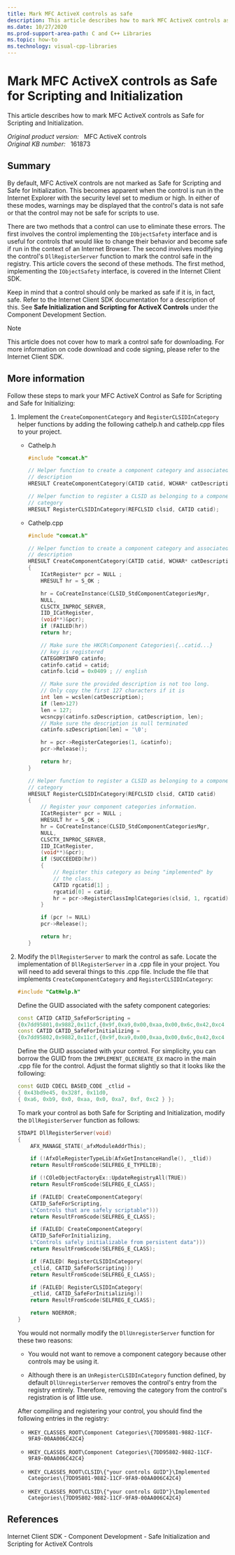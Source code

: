 ```yaml
---
title: Mark MFC ActiveX controls as safe
description: This article describes how to mark MFC ActiveX controls as safe for Scripting and Initialization.
ms.date: 10/27/2020
ms.prod-support-area-path: C and C++ Libraries
ms.topic: how-to
ms.technology: visual-cpp-libraries
---
```

# Mark MFC ActiveX controls as Safe for Scripting and Initialization

This article describes how to mark MFC ActiveX controls as Safe for Scripting and Initialization.

_Original product version:_ &nbsp; MFC ActiveX controls  
_Original KB number:_ &nbsp; 161873

## Summary

By default, MFC ActiveX controls are not marked as Safe for Scripting and Safe for Initialization. This becomes apparent when the control is run in the Internet Explorer with the security level set to medium or high. In either of these modes, warnings may be displayed that the control's data is not safe or that the control may not be safe for scripts to use.

There are two methods that a control can use to eliminate these errors. The first involves the control implementing the `IObjectSafety` interface and is useful for controls that would like to change their behavior and become safe if run in the context of an Internet Browser. The second involves modifying the control's `DllRegisterServer` function to mark the control safe in the registry. This article covers the second of these methods. The first method, implementing the `IObjectSafety` interface, is covered in the Internet Client SDK.

Keep in mind that a control should only be marked as safe if it is, in fact, safe. Refer to the Internet Client SDK documentation for a description of this. See **Safe Initialization and Scripting for ActiveX Controls** under the Component Development Section.

> [!NOTE]
> This article does not cover how to mark a control safe for downloading. For more information on code download and code signing, please refer to the Internet Client SDK.

## More information

Follow these steps to mark your MFC ActiveX Control as Safe for Scripting and Safe for Initializing:

1. Implement the `CreateComponentCategory` and `RegisterCLSIDInCategory` helper functions by adding the following cathelp.h and cathelp.cpp files to your project.

    - Cathelp.h

        ```cpp
        #include "comcat.h"

        // Helper function to create a component category and associated
        // description
        HRESULT CreateComponentCategory(CATID catid, WCHAR* catDescription);

        // Helper function to register a CLSID as belonging to a component
        // category
        HRESULT RegisterCLSIDInCategory(REFCLSID clsid, CATID catid);
        ```

    - Cathelp.cpp

        ```cpp
        #include "comcat.h"

        // Helper function to create a component category and associated
        // description
        HRESULT CreateComponentCategory(CATID catid, WCHAR* catDescription)
        {
            ICatRegister* pcr = NULL ;
            HRESULT hr = S_OK ;

            hr = CoCreateInstance(CLSID_StdComponentCategoriesMgr,
            NULL,
            CLSCTX_INPROC_SERVER,
            IID_ICatRegister,
            (void**)&pcr);
            if (FAILED(hr))
            return hr;

            // Make sure the HKCR\Component Categories\{..catid...}
            // key is registered
            CATEGORYINFO catinfo;
            catinfo.catid = catid;
            catinfo.lcid = 0x0409 ; // english

            // Make sure the provided description is not too long.
            // Only copy the first 127 characters if it is
            int len = wcslen(catDescription);
            if (len>127)
            len = 127;
            wcsncpy(catinfo.szDescription, catDescription, len);
            // Make sure the description is null terminated
            catinfo.szDescription[len] = '\0';

            hr = pcr->RegisterCategories(1, &catinfo);
            pcr->Release();

            return hr;
        }

        // Helper function to register a CLSID as belonging to a component
        // category
        HRESULT RegisterCLSIDInCategory(REFCLSID clsid, CATID catid)
        {
            // Register your component categories information.
            ICatRegister* pcr = NULL ;
            HRESULT hr = S_OK ;
            hr = CoCreateInstance(CLSID_StdComponentCategoriesMgr,
            NULL,
            CLSCTX_INPROC_SERVER,
            IID_ICatRegister,
            (void**)&pcr);
            if (SUCCEEDED(hr))
            {
                // Register this category as being "implemented" by
                // the class.
                CATID rgcatid[1] ;
                rgcatid[0] = catid;
                hr = pcr->RegisterClassImplCategories(clsid, 1, rgcatid);
            }

            if (pcr != NULL)
            pcr->Release();

            return hr;
        }
        ```

2. Modify the `DllRegisterServer` to mark the control as safe. Locate the implementation of `DllRegisterServer` in a .cpp file in your project. You will need to add several things to this .cpp file. Include the file that implements `CreateComponentCategory` and `RegisterCLSIDInCategory`:

    ```cpp
    #include "CatHelp.h"
    ```

    Define the GUID associated with the safety component categories:

    ```cpp
    const CATID CATID_SafeForScripting =
    {0x7dd95801,0x9882,0x11cf,{0x9f,0xa9,0x00,0xaa,0x00,0x6c,0x42,0xc4 }} ;
    const CATID CATID_SafeForInitializing =
    {0x7dd95802,0x9882,0x11cf,{0x9f,0xa9,0x00,0xaa,0x00,0x6c,0x42,0xc4 }} ;
    ```

    Define the GUID associated with your control. For simplicity, you can borrow the GUID from the `IMPLEMENT_OLECREATE_EX` macro in the main .cpp file for the control. Adjust the format slightly so that it looks like the following:

    ```cpp
    const GUID CDECL BASED_CODE _ctlid =
    { 0x43bd9e45, 0x328f, 0x11d0,
    { 0xa6, 0xb9, 0x0, 0xaa, 0x0, 0xa7, 0xf, 0xc2 } };
    ```

    To mark your control as both Safe for Scripting and Initialization, modify the `DllRegisterServer` function as follows:

    ```cpp
    STDAPI DllRegisterServer(void)
    {
        AFX_MANAGE_STATE(_afxModuleAddrThis);

        if (!AfxOleRegisterTypeLib(AfxGetInstanceHandle(), _tlid))
        return ResultFromScode(SELFREG_E_TYPELIB);

        if (!COleObjectFactoryEx::UpdateRegistryAll(TRUE))
        return ResultFromScode(SELFREG_E_CLASS);

        if (FAILED( CreateComponentCategory(
        CATID_SafeForScripting,
        L"Controls that are safely scriptable")))
        return ResultFromScode(SELFREG_E_CLASS);

        if (FAILED( CreateComponentCategory(
        CATID_SafeForInitializing,
        L"Controls safely initializable from persistent data")))
        return ResultFromScode(SELFREG_E_CLASS);

        if (FAILED( RegisterCLSIDInCategory(
        _ctlid, CATID_SafeForScripting)))
        return ResultFromScode(SELFREG_E_CLASS);

        if (FAILED( RegisterCLSIDInCategory(
        _ctlid, CATID_SafeForInitializing)))
        return ResultFromScode(SELFREG_E_CLASS);

        return NOERROR;
    }
    ```

    You would not normally modify the `DllUnregisterServer` function for these two reasons:

    - You would not want to remove a component category because other controls may be using it.

    - Although there is an `UnRegisterCLSIDInCategory` function defined, by default `DllUnregisterServer` removes the control's entry from the registry entirely. Therefore, removing the category from the control's registration is of little use.

    After compiling and registering your control, you should find the following entries in the registry:

    - `HKEY_CLASSES_ROOT\Component Categories\{7DD95801-9882-11CF-9FA9-00AA006C42C4}`

    - `HKEY_CLASSES_ROOT\Component Categories\{7DD95802-9882-11CF-9FA9-00AA006C42C4}`

    - `HKEY_CLASSES_ROOT\CLSID\{"your controls GUID"}\Implemented Categories\{7DD95801-9882-11CF-9FA9-00AA006C42C4}`

    - `HKEY_CLASSES_ROOT\CLSID\{"your controls GUID"}\Implemented Categories\{7DD95802-9882-11CF-9FA9-00AA006C42C4}`

## References

Internet Client SDK - Component Development - Safe Initialization and Scripting for ActiveX Controls
